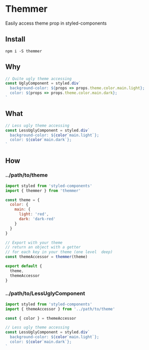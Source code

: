 # Themmer

Easily access theme prop in styled-components

## Install

`npm i -S themmer`

## Why

```javascript
// Quite ugly theme accessing
const UglyComponent = styled.div`
  background-color: ${props => props.theme.color.main.light};
  color: ${props => props.theme.color.main.dark};
`
```

## What

```javascript
// Less ugly theme accessing
const LessUglyComponent = styled.div`
  background-color: ${color`main.light`};
  color: ${color`main.dark`};
`
```

## How

### ../path/to/theme

```javascript
import styled from 'styled-components'
import { themmer } from 'themmer'

const theme = {
  color: {
    main: {
      light: 'red',
      dark: 'dark-red'
    }
  }
}

// Export with your theme
// return an object with a getter
// for each key in your theme (one level  deep)
const themeAccessor = themmer(theme)

export default {
  theme,
  themeAccessor
}
```

### ../path/to/LessUglyComponent

```javascript
import styled from 'styled-components'
import { themeAccessor } from '../path/to/theme'

const { color } = themeAccessor

// Less ugly theme accessing
const LessUglyComponent = styled.div`
  background-color: ${color`main.light`};
  color: ${color`main.dark`};
`
```

